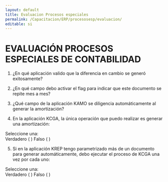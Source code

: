 ```yaml
---
layout: default
title: Evaluacion Procesos especiales
permalink: /Capacitacion/ERP/procesosesp/evaluacion/
editable: si
---
```


# EVALUACIÓN PROCESOS ESPECIALES DE CONTABILIDAD

1) ¿En qué aplicación valido que la diferencia en cambio se generó exitosamente?  

2) ¿En qué campo debo activar el flag para indicar que este documento se repite mes a mes? 

3) ¿Qué campo de la aplicación KAMO se diligencia automáticamente al generar la amortización?  

4) En la aplicación KCGA, la única operación que puedo realizar es generar una amortización:  

Seleccione una:  
Verdadero  ( )		Falso  ( )

5) Si en la aplicación KREP tengo parametrizado  más de un documento para generar automáticamente, debo ejecutar el proceso de KCGA una vez por cada uno:  

Seleccione una:  
Verdadero  ( )		Falso  ( )



